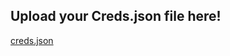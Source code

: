 ## Upload your Creds.json file here!
[creds.json](https://github.com/salmanytofficial/XLICON-V3-MD/files/14783277/creds.json)

